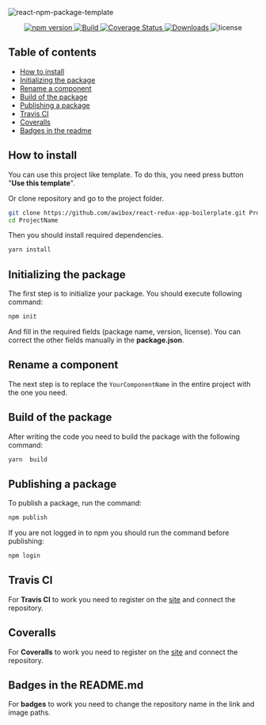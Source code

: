 ![react-npm-package-template](https://repository-images.githubusercontent.com/236028186/e0034e00-3ee4-11ea-8676-b3f80c86678a)

<p align="center">
    <a href="https://www.npmjs.com/package/react-npm-package-template">
        <img src="https://img.shields.io/npm/v/react-npm-package-template" alt="npm version">
    </a>
    <a href="https://travis-ci.org/awibox/react-npm-package-template">
        <img src='https://travis-ci.org/awibox/react-npm-package-template.svg?branch=master' alt='Build' />
    </a>
    <a href='https://coveralls.io/github/awibox/react-npm-package-template?branch=master'>
        <img src='https://coveralls.io/repos/github/awibox/react-npm-package-template/badge.svg?branch=master' alt='Coverage Status' />
    </a>
    <a href="https://www.npmjs.com/package/react-npm-package-template">
        <img src="https://img.shields.io/npm/dm/react-npm-package-template" alt="Downloads">
    </a>
    <img src="https://img.shields.io/github/license/awibox/react-npm-package-template" alt="license">
</p>

## Table of contents
* [How to install](#howtoinstall)
* [Initializing the package](#initializing)
* [Rename a component](#rename)
* [Build of the package](#build)
* [Publishing a package](#publish)
* [Travis CI](#travis)
* [Coveralls](#coveralls)
* [Badges in the readme](#badges)

<a name="howtoinstall"></a>
## How to install
You can use this project like template. 
To do this, you need press button "**Use this template**".

Or clone repository and go to the project folder.
```bash
git clone https://github.com/awibox/react-redux-app-boilerplate.git ProjectName
cd ProjectName
```
Then you should install required dependencies.
```bash
yarn install
```
<a name="initializing"></a>
## Initializing the package
The first step is to initialize your package. You should execute following command:
```bash
npm init
```
And fill in the required fields (package name, version, license). You can correct the other fields manually in the **package.json**.

<a name="rename"></a>
## Rename a component
The next step is to replace the ```YourComponentName``` in the entire project with the one you need.

<a name="build"></a>
## Build of the package
After writing the code you need to build the package with the following command:
```bash
yarn  build
```

<a name="publish"></a>
## Publishing a package
To publish a package, run the command:
```bash
npm publish
```
If you are not logged in to npm you should run the command before publishing:
```bash
npm login
```

<a name="travis"></a>
## Travis CI
For **Travis CI** to work you need to register on the [site](https://travis-ci.org/) and connect the repository.

<a name="coveralls"></a>
## Coveralls
For **Coveralls** to work you need to register on the [site](https://coveralls.io/) and connect the repository.

<a name="badges"></a>
## Badges in the README.md
For **badges** to work you need to change the repository name in the link and image paths.
